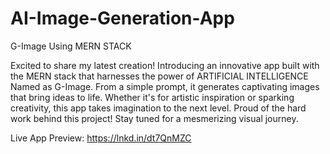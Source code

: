 # AI-Image-Generation-App
G-Image Using MERN STACK


Excited to share my latest creation! Introducing an innovative app built with the MERN stack that harnesses the power of ARTIFICIAL INTELLIGENCE Named as G-Image. From a simple prompt, it generates captivating images that bring ideas to life. Whether it's for artistic inspiration or sparking creativity, this app takes imagination to the next level. Proud of the hard work behind this project! Stay tuned for a mesmerizing visual journey.

Live App Preview: https://lnkd.in/dt7QnMZC

